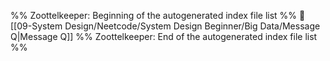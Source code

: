 %% Zoottelkeeper: Beginning of the autogenerated index file list  %%
📄 [[09-System Design/Neetcode/System Design Beginner/Big Data/Message Q|Message Q]]
%% Zoottelkeeper: End of the autogenerated index file list  %%
